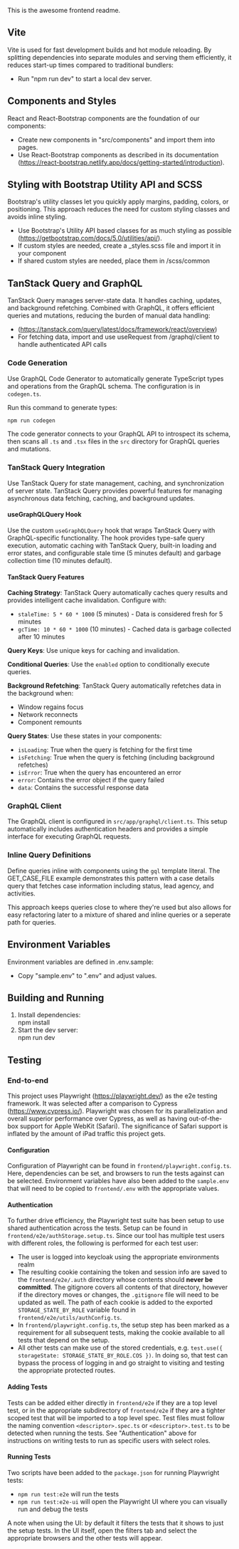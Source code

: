 This is the awesome frontend readme.

## Vite

Vite is used for fast development builds and hot module reloading. By splitting
dependencies into separate modules and serving them efficiently, it reduces
start-up times compared to traditional bundlers:

- Run "npm run dev" to start a local dev server.

## Components and Styles

React and React-Bootstrap components are the foundation of our components:

- Create new components in "src/components" and import them into pages.
- Use React-Bootstrap components as described in its documentation
  (https://react-bootstrap.netlify.app/docs/getting-started/introduction).

## Styling with Bootstrap Utility API and SCSS

Bootstrap's utility classes let you quickly apply margins, padding, colors, or
positioning. This approach reduces the need for custom styling classes and
avoids inline styling.

- Use Bootstrap's Utility API based classes for as much styling as possible
  (https://getbootstrap.com/docs/5.0/utilities/api/).
- If custom styles are needed, create a \_styles.scss file and import it in your
  component
- If shared custom styles are needed, place them in /scss/common

## TanStack Query and GraphQL

TanStack Query manages server-state data. It handles caching, updates, and
background refetching. Combined with GraphQL, it offers efficient queries and
mutations, reducing the burden of manual data handling:

- (https://tanstack.com/query/latest/docs/framework/react/overview)
- For fetching data, import and use useRequest from /graphql/client to handle
  authenticated API calls

### Code Generation

Use GraphQL Code Generator to automatically generate TypeScript types and
operations from the GraphQL schema. The configuration is in `codegen.ts`.

Run this command to generate types:

```bash
npm run codegen
```

The code generator connects to your GraphQL API to introspect its schema, then
scans all `.ts` and `.tsx` files in the `src` directory for GraphQL queries
and mutations.

### TanStack Query Integration

Use TanStack Query for state management, caching, and synchronization of server
state. TanStack Query provides powerful features for managing asynchronous data
fetching, caching, and background updates.

#### useGraphQLQuery Hook

Use the custom `useGraphQLQuery` hook that wraps TanStack Query with
GraphQL-specific functionality. The hook provides type-safe query execution,
automatic caching with TanStack Query, built-in loading and error states, and
configurable stale time (5 minutes default) and garbage collection time
(10 minutes default).

#### TanStack Query Features

**Caching Strategy**: TanStack Query automatically caches query results and
provides intelligent cache invalidation. Configure with:

- `staleTime: 5 * 60 * 1000` (5 minutes) - Data is considered fresh for
  5 minutes
- `gcTime: 10 * 60 * 1000` (10 minutes) - Cached data is garbage collected
  after 10 minutes

**Query Keys**: Use unique keys for caching and invalidation.

**Conditional Queries**: Use the `enabled` option to conditionally execute
queries.

**Background Refetching**: TanStack Query automatically refetches data in the
background when:

- Window regains focus
- Network reconnects
- Component remounts

**Query States**: Use these states in your components:

- `isLoading`: True when the query is fetching for the first time
- `isFetching`: True when the query is fetching (including background
  refetches)
- `isError`: True when the query has encountered an error
- `error`: Contains the error object if the query failed
- `data`: Contains the successful response data

### GraphQL Client

The GraphQL client is configured in `src/app/graphql/client.ts`. This setup
automatically includes authentication headers and provides a simple interface for
executing GraphQL requests.

### Inline Query Definitions

Define queries inline with components using the `gql` template literal. The
GET_CASE_FILE example demonstrates this pattern with a case details query that
fetches case information including status, lead agency, and activities.

This approach keeps queries close to where they're used but also allows for
easy refactoring later to a mixture of shared and inline queries or a seperate
path for queries.

## Environment Variables

Environment variables are defined in .env.sample:

- Copy "sample.env" to ".env" and adjust values.

## Building and Running

1. Install dependencies:  
   npm install
2. Start the dev server:  
   npm run dev

## Testing

### End-to-end

This project uses Playwright (https://playwright.dev/) as the e2e testing
framework. It was selected after a comparison to Cypress
(https://www.cypress.io/). Playwright was chosen for its parallelization and
overall superior performance over Cypress, as well as having out-of-the-box
support for Apple WebKit (Safari). The significance of Safari support is
inflated by the amount of iPad traffic this project gets.

#### Configuration

Configuration of Playwright can be found in `frontend/playwright.config.ts`.
Here, dependencies can be set, and browsers to run the tests against can be
selected. Environment variables have also been added to the `sample.env` that
will need to be copied to `frontend/.env` with the appropriate values.

#### Authentication

To further drive efficiency, the Playwright test suite has been setup to use
shared authentication across the tests. Setup can be found in
`frontend/e2e/authStorage.setup.ts`. Since our tool has multiple test users
with different roles, the following is performed for each test user:

- The user is logged into keycloak using the appropriate environments realm
- The resulting cookie containing the token and session info are saved to the
  `frontend/e2e/.auth` directory whose contents should **never be committed**.
  The gitignore covers all contents of that directory, however if the directory
  moves or changes, the `.gitignore` file will need to be updated as well. The
  path of each cookie is added to the exported `STORAGE_STATE_BY_ROLE` variable
  found in `frontend/e2e/utils/authConfig.ts`.
- In `frontend/playwright.config.ts`, the setup step has been marked as a
  requirement for all subsequent tests, making the cookie available to all tests
  that depend on the setup.
- All other tests can make use of the stored credentials, e.g.
  `test.use({ storageState: STORAGE_STATE_BY_ROLE.COS })`. In doing so, that
  test can bypass the process of logging in and go straight to visiting and
  testing the appropriate protected routes.

#### Adding Tests

Tests can be added either directly in `frontend/e2e` if they are a top level
test, or in the appropriate subdirectory of `frontend/e2e` if they are a tighter
scoped test that will be imported to a top level spec. Test files must follow
the naming convention `<descriptor>.spec.ts` or `<descriptor>.test.ts` to be
detected when running the tests. See "Authentication" above for instructions on
writing tests to run as specific users with select roles.

#### Running Tests

Two scripts have been added to the `package.json` for running Playwright tests:

- `npm run test:e2e` will run the tests
- `npm run test:e2e-ui` will open the Playwright UI where you can visually run
  and debug the tests

A note when using the UI: by default it filters the tests that it shows to just
the setup tests. In the UI itself, open the filters tab and select the
appropriate browsers and the other tests will appear.

